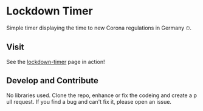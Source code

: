 # Lockdown Timer
Simple timer displaying the time to new Corona regulations in Germany ⏱.

## Visit
See the [lockdown-timer](https://fabianschwarzfritz.github.io/lockdown-timer/) page in action!

## Develop and Contribute
No libraries used. Clone the repo, enhance or fix the codeing and create a p ull  request. If you find a bug and can't fix it, please open an issue.

